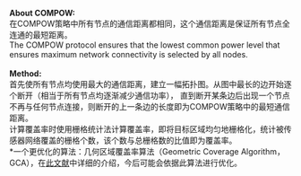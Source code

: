 **About COMPOW:**<br>
在COMPOW策略中所有节点的通信距离都相同，这个通信距离是保证所有节点全连通的最短距离。<br>
The COMPOW protocol ensures that the lowest common power level that ensures maximum network connectivity is selected by all nodes.
<br><br>
**Method:**<br>
首先使所有节点均使用最大的通信距离，建立一幅拓扑图。从图中最长的边开始逐个断开（相当于所有节点均逐渐减少通信功率），
直到断开某条边后出现一个节点不再与任何节点连接，则断开的上一条边的长度即为COMPOW策略中的最短通信距离。<br>
计算覆盖率时使用栅格统计法计算覆盖率，即将目标区域均匀地栅格化，统计被传感器网络覆盖的栅格个数，该个数与总栅格数的比值即为覆盖率。<br>
*一个更优化的算法：几何区域覆盖率算法（Geometric Coverage Algorithm，GCA），在[此文献](http://www.arocmag.com/article/02-2017-08-031.html)中详细的介绍，今后可能会依据此算法进行优化。
